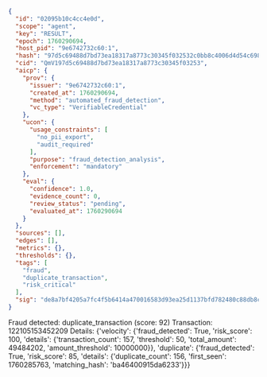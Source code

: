 ```json
{
  "id": "02095b10c4cc4e0d",
  "scope": "agent",
  "key": "RESULT",
  "epoch": 1760290694,
  "host_pid": "9e6742732c60:1",
  "hash": "97d5c69488d7bd73ea18317a8773c30345f032532c0bb8c4006d4d54c6982064",
  "cid": "QmV197d5c69488d7bd73ea18317a8773c30345f03253",
  "aicp": {
    "prov": {
      "issuer": "9e6742732c60:1",
      "created_at": 1760290694,
      "method": "automated_fraud_detection",
      "vc_type": "VerifiableCredential"
    },
    "ucon": {
      "usage_constraints": [
        "no_pii_export",
        "audit_required"
      ],
      "purpose": "fraud_detection_analysis",
      "enforcement": "mandatory"
    },
    "eval": {
      "confidence": 1.0,
      "evidence_count": 0,
      "review_status": "pending",
      "evaluated_at": 1760290694
    }
  },
  "sources": [],
  "edges": [],
  "metrics": {},
  "thresholds": {},
  "tags": [
    "fraud",
    "duplicate_transaction",
    "risk_critical"
  ],
  "sig": "de8a7bf4205a7fc4f5b6414a470016583d93ea25d1137bfd782480c88db8cb02"
}
```

Fraud detected: duplicate_transaction (score: 92)
Transaction: 122105153452209
Details: {'velocity': {'fraud_detected': True, 'risk_score': 100, 'details': {'transaction_count': 157, 'threshold': 50, 'total_amount': 49484202, 'amount_threshold': 10000000}}, 'duplicate': {'fraud_detected': True, 'risk_score': 85, 'details': {'duplicate_count': 156, 'first_seen': 1760285763, 'matching_hash': 'ba46400915da6233'}}}